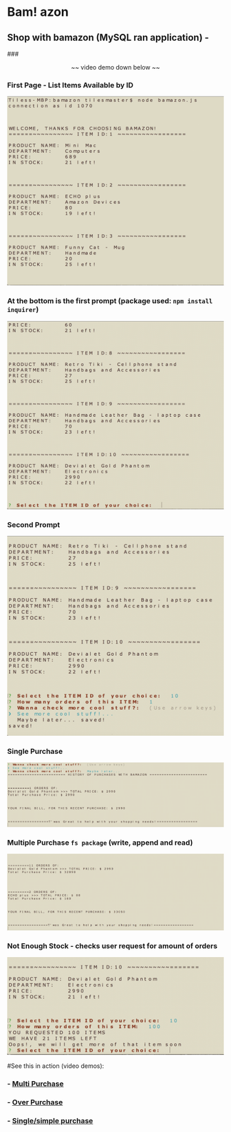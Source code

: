 # Bam! azon
## Shop with bamazon (MySQL ran application) - 

###<center>~~ video demo down below ~~</center>

### First Page - List Items Available by ID
![First Display](https://raw.githubusercontent.com/IamGiel/bamazon/master/images/first%20display.png)

### At the bottom is the first prompt (package used: ```npm install inquirer```)
![First Display](https://raw.githubusercontent.com/IamGiel/bamazon/master/images/first%20prompt.png)

### Second Prompt
![First Display](https://raw.githubusercontent.com/IamGiel/bamazon/master/images/second%20prompt.png)

### Single Purchase
![First Display](https://raw.githubusercontent.com/IamGiel/bamazon/master/images/single%20purchase.png)

### Multiple Purchase ```fs package``` (write, append and read)
![First Display](https://raw.githubusercontent.com/IamGiel/bamazon/master/images/multiple%20purchase.png)

### Not Enough Stock - checks user request for amount of orders
![First Display](https://raw.githubusercontent.com/IamGiel/bamazon/master/images/notEnough.png)

#See this in action (video demos):
### - [Multi Purchase](https://youtu.be/q0u5uPL33Tg)
### - [Over Purchase](https://youtu.be/G5wBQ0PMWkU)
### - [Single/simple purchase](https://youtu.be/iaeUgSu-rFs)

